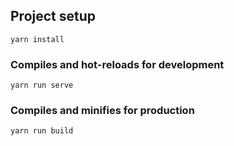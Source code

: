 ## Project setup
```
yarn install
```

### Compiles and hot-reloads for development
```
yarn run serve
```

### Compiles and minifies for production
```
yarn run build
```